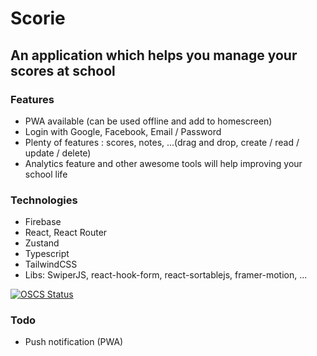 # Scorie

## An application which helps you manage your scores at school

### Features

- PWA available (can be used offline and add to homescreen)
- Login with Google, Facebook, Email / Password
- Plenty of features : scores, notes, ...(drag and drop, create / read / update / delete)
- Analytics feature and other awesome tools will help improving your school life

### Technologies

- Firebase
- React, React Router
- Zustand
- Typescript
- TailwindCSS
- Libs: SwiperJS, react-hook-form, react-sortablejs, framer-motion, ...

[![OSCS Status](https://www.oscs1024.com/platform/badge/yuran1811/Scorie.svg?size=small)](https://www.oscs1024.com/project/yuran1811/Scorie?ref=badge_small)

### Todo

- Push notification (PWA)
